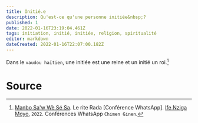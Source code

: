 ```yaml
---
title: Initié.e
description: Qu'est-ce qu'une personne initiée&nbsp;?
published: 1
date: 2022-01-16T23:19:04.461Z
tags: initiation, initié, initiée, religion, spiritualité
editor: markdown
dateCreated: 2022-01-16T22:07:00.182Z
---
```


Dans le `vaudou haïtien`, une initiée est une reine et un initié un roi.[^1]

# Source

[^1]:  [Manbo Sa'w Wè Sé Sa](https://www.facebook.com/rosmywaystv). Le rite Rada [Conférence WhatsApp]. [Ife Nziga Moyo](https://www.facebook.com/IF%C3%89-Nzinga-Moyo-102447998373899/), `2022`. Conférences WhatsApp `Chimen Ginen`.